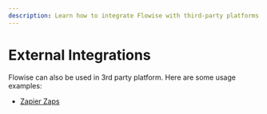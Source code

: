 ```yaml
---
description: Learn how to integrate Flowise with third-party platforms
---
```


# External Integrations

Flowise can also be used in 3rd party platform. Here are some usage examples:

* [Zapier Zaps](zapier-zaps.md)
